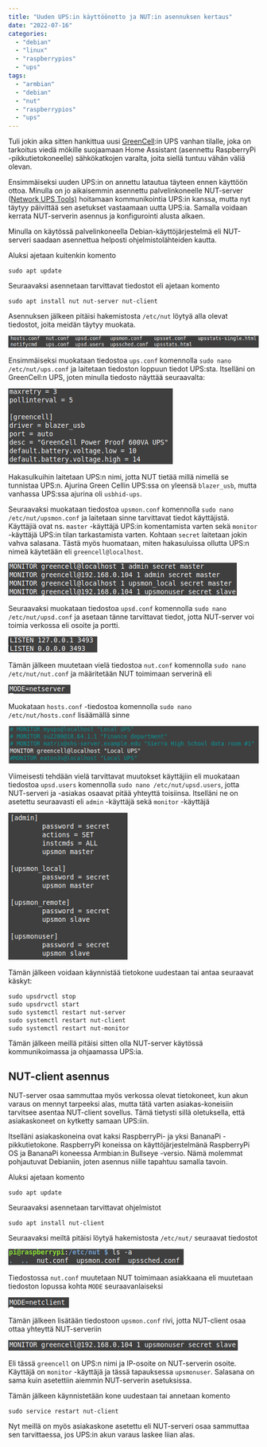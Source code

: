 ```yaml
---
title: "Uuden UPS:in käyttöönotto ja NUT:in asennuksen kertaus"
date: "2022-07-16"
categories: 
  - "debian"
  - "linux"
  - "raspberrypios"
  - "ups"
tags: 
  - "armbian"
  - "debian"
  - "nut"
  - "raspberrypios"
  - "ups"
---
```


Tuli jokin aika sitten hankittua uusi [GreenCell](https://greencell.global/en/236-ups-and-agm-accumulators):in UPS vanhan tilalle, joka on tarkoitus viedä mökille suojaamaan Home Assistant (asennettu RaspberryPi -pikkutietokoneelle) sähkökatkojen varalta, joita siellä tuntuu vähän väliä olevan.

Ensimmäiseksi uuden UPS:in on annettu latautua täyteen ennen käyttöön ottoa. Minulla on jo aikaisemmin asennettu palvelinkoneelle NUT-server ([Network UPS Tools)](https://networkupstools.org/) hoitamaan kommunikointia UPS:in kanssa, mutta nyt täytyy päivittää sen asetukset vastaamaan uutta UPS:ia. Samalla voidaan kerrata NUT-serverin asennus ja konfigurointi alusta alkaen.

Minulla on käytössä palvelinkoneella Debian-käyttöjärjestelmä eli NUT-serveri saadaan asennettua helposti ohjelmistolähteiden kautta.

Aluksi ajetaan kuitenkin komento

```
sudo apt update
```

Seuraavaksi asennetaan tarvittavat tiedostot eli ajetaan komento

```
sudo apt install nut nut-server nut-client
```

Asennuksen jälkeen pitäisi hakemistosta `/etc/nut` löytyä alla olevat tiedostot, joita meidän täytyy muokata.

![](/images/uuden-upsin-kayttoonotto-ja-nutin-asennuksen-kertaus/kuva1.png)

Ensimmäiseksi muokataan tiedostoa `ups.conf` komennolla `sudo nano /etc/nut/ups.conf` ja laitetaan tiedoston loppuun tiedot UPS:sta. Itselläni on GreenCell:n UPS, joten minulla tiedosto näyttää seuraavalta:

![](/images/uuden-upsin-kayttoonotto-ja-nutin-asennuksen-kertaus/kuva2.png)

Hakasulkuihin laitetaan UPS:n nimi, jotta NUT tietää millä nimellä se tunnistaa UPS:n. Ajurina Green Cellin UPS:ssa on yleensä `blazer_usb`, mutta vanhassa UPS:ssa ajurina oli `usbhid-ups`.

Seuraavaksi muokataan tiedostoa `upsmon.conf` komennolla `sudo nano /etc/nut/upsmon.conf` ja laitetaan sinne tarvittavat tiedot käyttäjistä. Käyttäjiä ovat ns. `master` -käyttäjä UPS:in komentamista varten sekä `monitor` -käyttäjä UPS:in tilan tarkastamista varten. Kohtaan `secret` laitetaan jokin vahva salasana. Tästä myös huomataan, miten hakasuluissa ollutta UPS:n nimeä käytetään eli `greencell@localhost`.

![](/images/uuden-upsin-kayttoonotto-ja-nutin-asennuksen-kertaus/kuva3.png)

Seuraavaksi muokataan tiedostoa `upsd.conf` komennolla `sudo nano /etc/nut/upsd.conf` ja asetaan tänne tarvittavat tiedot, jotta NUT-server voi toimia verkossa eli osoite ja portti.

![](/images/uuden-upsin-kayttoonotto-ja-nutin-asennuksen-kertaus/kuva4.png)

Tämän jälkeen muutetaan vielä tiedostoa `nut.conf` komennolla `sudo nano /etc/nut/nut.conf` ja määritetään NUT toimimaan serverinä eli

![](/images/uuden-upsin-kayttoonotto-ja-nutin-asennuksen-kertaus/kuva5.png)

Muokataan `hosts.conf` -tiedostoa komennolla `sudo nano /etc/nut/hosts.conf` lisäämällä sinne

![](/images/uuden-upsin-kayttoonotto-ja-nutin-asennuksen-kertaus/kuva6.png)

Viimeisesti tehdään vielä tarvittavat muutokset käyttäjiin eli muokataan tiedostoa `upsd.users` komennolla `sudo nano /etc/nut/upsd.users`, jotta NUT-serveri ja -asiakas osaavat pitää yhteyttä toisiinsa. Itselläni ne on asetettu seuraavasti eli `admin` -käyttäjä sekä `monitor` -käyttäjä

![](/images/uuden-upsin-kayttoonotto-ja-nutin-asennuksen-kertaus/kuva7.png)

Tämän jälkeen voidaan käynnistää tietokone uudestaan tai antaa seuraavat käskyt:

```
sudo upsdrvctl stop
sudo upsdrvctl start
sudo systemctl restart nut-server
sudo systemctl restart nut-client
sudo systemctl restart nut-monitor
```

Tämän jälkeen meillä pitäisi sitten olla NUT-server käytössä kommunikoimassa ja ohjaamassa UPS:ia.

## NUT-client asennus

NUT-server osaa sammuttaa myös verkossa olevat tietokoneet, kun akun varaus on mennyt tarpeeksi alas, mutta tätä varten asiakas-koneisiin tarvitsee asentaa NUT-client sovellus. Tämä tietysti sillä oletuksella, että asiakaskoneet on kytketty samaan UPS:iin.

Itselläni asiakaskoneina ovat kaksi RaspberryPi- ja yksi BananaPi -pikkutietokone. RaspberryPi koneissa on käyttöjärjestelmänä RaspberryPi OS ja BananaPi koneessa Armbian:in Bullseye -versio. Nämä molemmat pohjautuvat Debianiin, joten asennus niille tapahtuu samalla tavoin.

Aluksi ajetaan komento

```
sudo apt update
```

Seuraavaksi asennetaan tarvittavat ohjelmistot

```
sudo apt install nut-client
```

Seuraavaksi meiltä pitäisi löytyä hakemistosta `/etc/nut/` seuraavat tiedostot

![](/images/uuden-upsin-kayttoonotto-ja-nutin-asennuksen-kertaus/kuva8.png)

Tiedostossa `nut.conf` muutetaan NUT toimimaan asiakkaana eli muutetaan tiedoston lopussa kohta `MODE` seuraavanlaiseksi

![](/images/uuden-upsin-kayttoonotto-ja-nutin-asennuksen-kertaus/kuva9.png)

Tämän jälkeen lisätään tiedostoon `upsmon.conf` rivi, jotta NUT-client osaa ottaa yhteyttä NUT-serveriin

![](/images/uuden-upsin-kayttoonotto-ja-nutin-asennuksen-kertaus/kuva10.png)

Eli tässä `greencell` on UPS:n nimi ja IP-osoite on NUT-serverin osoite. Käyttäjä on `monitor` -käyttäjä ja tässä tapauksessa `upsmonuser`. Salasana on sama kuin asetettiin aiemmin NUT-serverin asetuksissa.

Tämän jälkeen käynnistetään kone uudestaan tai annetaan komento

```
sudo service restart nut-client
```

Nyt meillä on myös asiakaskone asetettu eli NUT-serveri osaa sammuttaa sen tarvittaessa, jos UPS:in akun varaus laskee liian alas.

